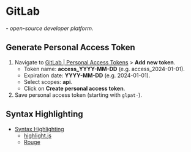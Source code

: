 # GitLab

*- open-source developer platform.*

## Generate Personal Access Token

1. Navigate to [GitLab | Personal Access Tokens](https://gitlab.com/-/user_settings/personal_access_tokens/) > **Add new token**.
    - Token name: **access_YYYY-MM-DD** (e.g. access\_2024-01-01).
    - Expiration date: **YYYY-MM-DD** (e.g. 2024-01-01).
    - Select scopes: **api**.
    - Click on **Create personal access token**.
1. Save personal access token (starting with `glpat-`).

## Syntax Highlighting

- [Syntax Highlighting](https://docs.gitlab.com/user/project/repository/files/highlighting/)
	- [highlight.js](https://github.com/highlightjs/highlight.js/blob/main/SUPPORTED_LANGUAGES.md)
	- [Rouge](https://github.com/rouge-ruby/rouge/wiki/List-of-supported-languages-and-lexers/)
